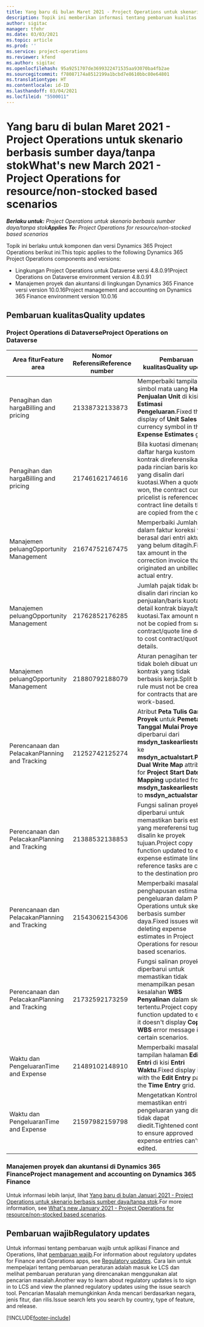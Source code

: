 ```yaml
---
title: Yang baru di bulan Maret 2021 - Project Operations untuk skenario berbasis sumber daya/tanpa stok
description: Topik ini memberikan informasi tentang pembaruan kualitas yang tersedia pada rilis Maret 2021 penyebaran Project Operations Lite untuk skenario berbasis sumber daya/non-stok.
author: sigitac
manager: tfehr
ms.date: 03/03/2021
ms.topic: article
ms.prod: ''
ms.service: project-operations
ms.reviewer: kfend
ms.author: sigitac
ms.openlocfilehash: 95a9251707de3699322471535aa93070ba4fb2ae
ms.sourcegitcommit: f78087174a8512199a1bcbd7e8610bbc80e64801
ms.translationtype: HT
ms.contentlocale: id-ID
ms.lasthandoff: 03/04/2021
ms.locfileid: "5500011"
---
```

# <a name="whats-new-march-2021---project-operations-for-resourcenon-stocked-based-scenarios"></a><span data-ttu-id="79b39-103">Yang baru di bulan Maret 2021 - Project Operations untuk skenario berbasis sumber daya/tanpa stok</span><span class="sxs-lookup"><span data-stu-id="79b39-103">What's new March 2021 - Project Operations for resource/non-stocked based scenarios</span></span>

<span data-ttu-id="79b39-104">_**Berlaku untuk:** Project Operations untuk skenario berbasis sumber daya/tanpa stok_</span><span class="sxs-lookup"><span data-stu-id="79b39-104">_**Applies To:** Project Operations for resource/non-stocked based scenarios_</span></span>

<span data-ttu-id="79b39-105">Topik ini berlaku untuk komponen dan versi Dynamics 365 Project Operations berikut ini:</span><span class="sxs-lookup"><span data-stu-id="79b39-105">This topic applies to the following Dynamics 365 Project Operations components and versions:</span></span>

- <span data-ttu-id="79b39-106">Lingkungan Project Operations untuk Dataverse versi 4.8.0.91</span><span class="sxs-lookup"><span data-stu-id="79b39-106">Project Operations on Dataverse environment version 4.8.0.91</span></span> 
- <span data-ttu-id="79b39-107">Manajemen proyek dan akuntansi di lingkungan Dynamics 365 Finance versi version 10.0.16</span><span class="sxs-lookup"><span data-stu-id="79b39-107">Project management and accounting on Dynamics 365 Finance environment version 10.0.16</span></span> 

## <a name="quality-updates"></a><span data-ttu-id="79b39-108">Pembaruan kualitas</span><span class="sxs-lookup"><span data-stu-id="79b39-108">Quality updates</span></span>

### <a name="project-operations-on-dataverse"></a><span data-ttu-id="79b39-109">Project Operations di Dataverse</span><span class="sxs-lookup"><span data-stu-id="79b39-109">Project Operations on Dataverse</span></span>


| <span data-ttu-id="79b39-110">**Area fitur**</span><span class="sxs-lookup"><span data-stu-id="79b39-110">**Feature area**</span></span> | <span data-ttu-id="79b39-111">**Nomor Referensi**</span><span class="sxs-lookup"><span data-stu-id="79b39-111">**Reference number**</span></span> | <span data-ttu-id="79b39-112">**Pembaruan kualitas**</span><span class="sxs-lookup"><span data-stu-id="79b39-112">**Quality update**</span></span> |
| --- | --- | --- |
| <span data-ttu-id="79b39-113">Penagihan dan harga</span><span class="sxs-lookup"><span data-stu-id="79b39-113">Billing and pricing</span></span> | <span data-ttu-id="79b39-114">2133873</span><span class="sxs-lookup"><span data-stu-id="79b39-114">2133873</span></span> | <span data-ttu-id="79b39-115">Memperbaiki tampilan simbol mata uang **Harga Penjualan Unit** di kisi **Estimasi Pengeluaran**.</span><span class="sxs-lookup"><span data-stu-id="79b39-115">Fixed the display of **Unit Sales Price** currency symbol in the **Expense Estimates** grid.</span></span> |
| <span data-ttu-id="79b39-116">Penagihan dan harga</span><span class="sxs-lookup"><span data-stu-id="79b39-116">Billing and pricing</span></span> | <span data-ttu-id="79b39-117">2174616</span><span class="sxs-lookup"><span data-stu-id="79b39-117">2174616</span></span> | <span data-ttu-id="79b39-118">Bila kuotasi dimenangkan, daftar harga kustom kontrak direferensikan pada rincian baris kontrak yang disalin dari kuotasi.</span><span class="sxs-lookup"><span data-stu-id="79b39-118">When a quote is won, the contract custom pricelist is referenced on contract line details that are copied from the quote.</span></span> |
| <span data-ttu-id="79b39-119">Manajemen peluang</span><span class="sxs-lookup"><span data-stu-id="79b39-119">Opportunity Management</span></span> | <span data-ttu-id="79b39-120">2167475</span><span class="sxs-lookup"><span data-stu-id="79b39-120">2167475</span></span> | <span data-ttu-id="79b39-121">Memperbaiki Jumlah pajak dalam faktur koreksi yang berasal dari entri aktual yang belum ditagih.</span><span class="sxs-lookup"><span data-stu-id="79b39-121">Fixed tax amount in the correction invoice that originated an unbilled actual entry.</span></span> |
| <span data-ttu-id="79b39-122">Manajemen peluang</span><span class="sxs-lookup"><span data-stu-id="79b39-122">Opportunity Management</span></span> | <span data-ttu-id="79b39-123">2176285</span><span class="sxs-lookup"><span data-stu-id="79b39-123">2176285</span></span> | <span data-ttu-id="79b39-124">Jumlah pajak tidak boleh disalin dari rincian kontrak penjualan/baris kuotasi ke detail kontrak biaya/baris kuotasi.</span><span class="sxs-lookup"><span data-stu-id="79b39-124">Tax amount must not be copied from sales contract/quote line details to cost contract/quote line details.</span></span> |
| <span data-ttu-id="79b39-125">Manajemen peluang</span><span class="sxs-lookup"><span data-stu-id="79b39-125">Opportunity Management</span></span> | <span data-ttu-id="79b39-126">2188079</span><span class="sxs-lookup"><span data-stu-id="79b39-126">2188079</span></span> | <span data-ttu-id="79b39-127">Aturan penagihan terpisah tidak boleh dibuat untuk kontrak yang tidak berbasis kerja.</span><span class="sxs-lookup"><span data-stu-id="79b39-127">Split billing rule must not be created for contracts that are not work-based.</span></span> |
| <span data-ttu-id="79b39-128">Perencanaan dan Pelacakan</span><span class="sxs-lookup"><span data-stu-id="79b39-128">Planning and Tracking</span></span> | <span data-ttu-id="79b39-129">2125274</span><span class="sxs-lookup"><span data-stu-id="79b39-129">2125274</span></span> | <span data-ttu-id="79b39-130">Atribut **Peta Tulis Ganda Proyek** untuk **Pemetaan Tanggal Mulai Proyek** diperbarui dari **msdyn\_taskearlieststart** ke **msdyn\_actualstart**.</span><span class="sxs-lookup"><span data-stu-id="79b39-130">**Project Dual Write Map** attribute for **Project Start Date Mapping** updated from **msdyn\_taskearlieststart** to **msdyn\_actualstart**.</span></span> |
| <span data-ttu-id="79b39-131">Perencanaan dan Pelacakan</span><span class="sxs-lookup"><span data-stu-id="79b39-131">Planning and Tracking</span></span> | <span data-ttu-id="79b39-132">2138853</span><span class="sxs-lookup"><span data-stu-id="79b39-132">2138853</span></span> | <span data-ttu-id="79b39-133">Fungsi salinan proyek diperbarui untuk memastikan baris estimasi yang mereferensi tugas disalin ke proyek tujuan.</span><span class="sxs-lookup"><span data-stu-id="79b39-133">Project copy function updated to ensure expense estimate lines that reference tasks are copied to the destination project.</span></span> |
| <span data-ttu-id="79b39-134">Perencanaan dan Pelacakan</span><span class="sxs-lookup"><span data-stu-id="79b39-134">Planning and Tracking</span></span> | <span data-ttu-id="79b39-135">2154306</span><span class="sxs-lookup"><span data-stu-id="79b39-135">2154306</span></span> | <span data-ttu-id="79b39-136">Memperbaiki masalah penghapusan estimasi pengeluaran dalam Project Operations untuk skenario berbasis sumber daya.</span><span class="sxs-lookup"><span data-stu-id="79b39-136">Fixed issues with deleting expense estimates in Project Operations for resource-based scenarios.</span></span> |
| <span data-ttu-id="79b39-137">Perencanaan dan Pelacakan</span><span class="sxs-lookup"><span data-stu-id="79b39-137">Planning and Tracking</span></span> | <span data-ttu-id="79b39-138">2173259</span><span class="sxs-lookup"><span data-stu-id="79b39-138">2173259</span></span> | <span data-ttu-id="79b39-139">Fungsi salinan proyek yang diperbarui untuk memastikan tidak menampilkan pesan kesalahan **WBS Penyalinan** dalam skenario tertentu.</span><span class="sxs-lookup"><span data-stu-id="79b39-139">Project copy function updated to ensure it doesn't display **Copying WBS** error message in certain scenarios.</span></span> |
| <span data-ttu-id="79b39-140">Waktu dan Pengeluaran</span><span class="sxs-lookup"><span data-stu-id="79b39-140">Time and Expense</span></span> | <span data-ttu-id="79b39-141">2148910</span><span class="sxs-lookup"><span data-stu-id="79b39-141">2148910</span></span> | <span data-ttu-id="79b39-142">Memperbaiki masalah tampilan halaman **Edit Entri** di kisi **Entri Waktu**.</span><span class="sxs-lookup"><span data-stu-id="79b39-142">Fixed display issue with the **Edit Entry** page in the **Time Entry** grid.</span></span> |
| <span data-ttu-id="79b39-143">Waktu dan Pengeluaran</span><span class="sxs-lookup"><span data-stu-id="79b39-143">Time and Expense</span></span> | <span data-ttu-id="79b39-144">2159798</span><span class="sxs-lookup"><span data-stu-id="79b39-144">2159798</span></span> | <span data-ttu-id="79b39-145">Mengetatkan Kontrol untuk memastikan entri pengeluaran yang disetujui tidak dapat diedit.</span><span class="sxs-lookup"><span data-stu-id="79b39-145">Tightened controls to ensure approved expense entries can't be edited.</span></span> |

### <a name="project-management-and-accounting-on-dynamics-365-finance"></a><span data-ttu-id="79b39-146">Manajemen proyek dan akuntansi di Dynamics 365 Finance</span><span class="sxs-lookup"><span data-stu-id="79b39-146">Project management and accounting on Dynamics 365 Finance</span></span>

<span data-ttu-id="79b39-147">Untuk informasi lebih lanjut, lihat [Yang baru di bulan Januari 2021 - Project Operations untuk skenario berbasis sumber daya/tanpa stok](whats-new-jan-2021-resource-based.md).</span><span class="sxs-lookup"><span data-stu-id="79b39-147">For more information, see [What's new January 2021 - Project Operations for resource/non-stocked based scenarios](whats-new-jan-2021-resource-based.md).</span></span>

## <a name="regulatory-updates"></a><span data-ttu-id="79b39-148">Pembaruan wajib</span><span class="sxs-lookup"><span data-stu-id="79b39-148">Regulatory updates</span></span>

<span data-ttu-id="79b39-149">Untuk informasi tentang pembaruan wajib untuk aplikasi Finance and Operations, lihat [pembaruan wajib](https://docs.microsoft.com/dynamics365/finance/localizations/regulatory-updates).</span><span class="sxs-lookup"><span data-stu-id="79b39-149">For information about regulatory updates for Finance and Operations apps, see [Regulatory updates](https://docs.microsoft.com/dynamics365/finance/localizations/regulatory-updates).</span></span> <span data-ttu-id="79b39-150">Cara lain untuk mempelajari tentang pembaruan peraturan adalah masuk ke LCS dan melihat pembaruan peraturan yang direncanakan menggunakan alat pencarian masalah.</span><span class="sxs-lookup"><span data-stu-id="79b39-150">Another way to learn about regulatory updates is to sign in to LCS and view the planned regulatory updates using the issue search tool.</span></span> <span data-ttu-id="79b39-151">Pencarian Masalah memungkinkan Anda mencari berdasarkan negara, jenis fitur, dan rilis.</span><span class="sxs-lookup"><span data-stu-id="79b39-151">Issue search lets you search by country, type of feature, and release.</span></span>


[!INCLUDE[footer-include](../includes/footer-banner.md)]
